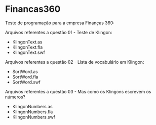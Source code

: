 # Financas360
Teste de programação para a empresa Finanças 360:

Arquivos referentes a questão 01 - Teste de Klingon:
- KlingonText.as
- KlingonText.fla
- KlingonText.swf

Arquivos referentes a questão 02 - Lista de vocabulário em Klingon:
- SortWord.as
- SortWord.fla
- SortWord.swf

Arquivos referentes a questão 03 - Mas como os Klingons escrevem os números?
- KlingonNumbers.as
- KlingonNumbers.fla
- KlingonNumbers.swf

